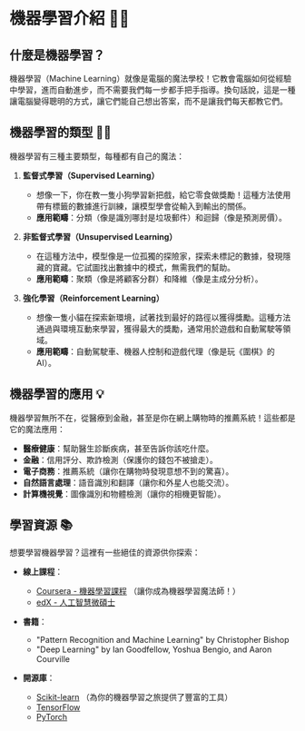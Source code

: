 # 機器學習介紹 🤖✨

## 什麼是機器學習？

機器學習（Machine Learning）就像是電腦的魔法學校！它教會電腦如何從經驗中學習，進而自動進步，而不需要我們每一步都手把手指導。換句話說，這是一種讓電腦變得聰明的方式，讓它們能自己想出答案，而不是讓我們每天都教它們。

## 機器學習的類型 🕵️‍♂️

機器學習有三種主要類型，每種都有自己的魔法：

1. **監督式學習（Supervised Learning）**
   - 想像一下，你在教一隻小狗學習新把戲，給它零食做獎勵！這種方法使用帶有標籤的數據進行訓練，讓模型學會從輸入到輸出的關係。
   - **應用範疇**：分類（像是識別哪封是垃圾郵件）和迴歸（像是預測房價）。

2. **非監督式學習（Unsupervised Learning）**
   - 在這種方法中，模型像是一位孤獨的探險家，探索未標記的數據，發現隱藏的寶藏。它試圖找出數據中的模式，無需我們的幫助。
   - **應用範疇**：聚類（像是將顧客分群）和降維（像是主成分分析）。

3. **強化學習（Reinforcement Learning）**
   - 想像一隻小貓在探索新環境，試著找到最好的路徑以獲得獎勵。這種方法通過與環境互動來學習，獲得最大的獎勵，通常用於遊戲和自動駕駛等領域。
   - **應用範疇**：自動駕駛車、機器人控制和遊戲代理（像是玩《圍棋》的 AI）。

## 機器學習的應用 💡

機器學習無所不在，從醫療到金融，甚至是你在網上購物時的推薦系統！這些都是它的魔法應用：

- **醫療健康**：幫助醫生診斷疾病，甚至告訴你該吃什麼。
- **金融**：信用評分、欺詐檢測（保護你的錢包不被搶走）。
- **電子商務**：推薦系統（讓你在購物時發現意想不到的驚喜）。
- **自然語言處理**：語音識別和翻譯（讓你和外星人也能交流）。
- **計算機視覺**：圖像識別和物體檢測（讓你的相機更智能）。

## 學習資源 📚

想要學習機器學習？這裡有一些絕佳的資源供你探索：

- **線上課程**：
  - [Coursera - 機器學習課程](https://www.coursera.org/learn/machine-learning) （讓你成為機器學習魔法師！）
  - [edX - 人工智慧微碩士](https://www.edx.org/micromasters/columbiax-artificial-intelligence)

- **書籍**：
  - "Pattern Recognition and Machine Learning" by Christopher Bishop
  - "Deep Learning" by Ian Goodfellow, Yoshua Bengio, and Aaron Courville

- **開源庫**：
  - [Scikit-learn](https://scikit-learn.org/) （為你的機器學習之旅提供了豐富的工具）
  - [TensorFlow](https://www.tensorflow.org/)
  - [PyTorch](https://pytorch.org/)

